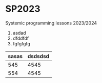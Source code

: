 # SP2023
Systemic programming lessons 2023/2024

1. asdad
2. dfddfdf
3. fgfgfgfg

| sasas | dsdsdsd |
|---|---|
| 545 | 4545 |
| 554 | 4545 |
